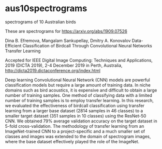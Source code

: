 # aus10spectrograms
spectrograms of 10 Australian birds

These are spectrograms for https://arxiv.org/abs/1909.07526 

Dina B. Efremova, Mangalam Sankupellay, Dmitry A. Konovalov
Data-Efficient Classification of Birdcall Through Convolutional Neural Networks Transfer Learning

Accepted for IEEE Digital Image Computing: Techniques and Applications, 2019 (DICTA 2019), 2-4 December 2019 in Perth, Australia, http://dicta2019.dictaconference.org/index.html

Deep learning Convolutional Neural Network (CNN) models are powerful classification models but require a large amount of training data. In niche domains such as bird acoustics, it is expensive and difficult to obtain a large number of training samples. One method of classifying data with a limited number of training samples is to employ transfer learning. In this research, we evaluated the effectiveness of birdcall classification using transfer learning from a larger base dataset (2814 samples in 46 classes) to a smaller target dataset (351 samples in 10 classes) using the ResNet-50 CNN. We obtained 79% average validation accuracy on the target dataset in 5-fold cross-validation. The methodology of transfer learning from an ImageNet-trained CNN to a project-specific and a much smaller set of classes and images was extended to the domain of spectrogram images, where the base dataset effectively played the role of the ImageNet.
